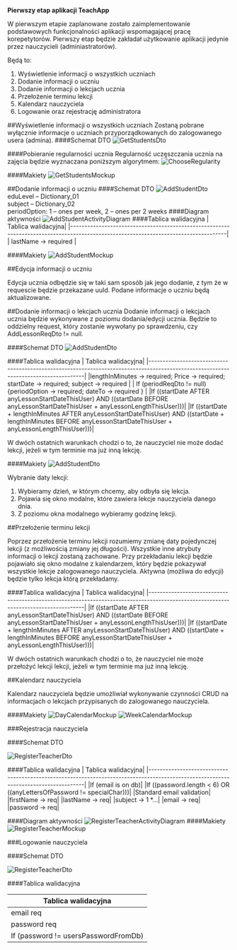**Pierwszy etap aplikacji TeachApp**

W pierwszym etapie zaplanowane zostało zaimplementowanie podstawowych funkcjonalności aplikacji wspomagającej pracę korepetytorów. Pierwszy etap będzie zakładał użytkowanie aplikacji jedynie przez nauczycieli (adminiastratorów).

Będą to:

1. Wyświetlenie informacji o wszystkich uczniach
2. Dodanie informacji o uczniu
3. Dodanie informacji o lekcjach ucznia
4. Przełożenie terminu lekcji
5. Kalendarz nauczyciela
6. Logowanie oraz rejestrację administratora

##Wyświetlenie informacji o wszystkich uczniach
Zostaną pobrane wyłącznie informacje o uczniach przyporządkowanych do zalogowanego usera (admina).
####Schemat DTO 
![GetStudentsDto](../img/domain-docs/getStudents/getStudentsResDto.PNG)

####Pobieranie regularności ucznia
Regularność uczęszczania ucznia na zajęcia będzie wyznaczana poniższym algorytmem:
![ChooseRegularity](../img/domain-docs/getStudents/chooseRegularity.PNG)

####Makiety
![GetStudentsMockup](../img/domain-docs/getStudents/getStudentsMockup.jpg)

##Dodanie informacji o uczniu
####Schemat DTO 
![AddStudentDto](../img/domain-docs/addStudent/AddStudentDto.png)
<br>
eduLevel – Dictionary_01
<br>
subject – Dictionary_02
<br>
periodOption: 1 – ones per week, 2 – ones per 2 weeks
####Diagram aktywności
![AddStudentActivityDiagram](../img/domain-docs/addStudent/AddStudentActivityDiagram.PNG)
####Tablica walidacyjna
| Tablica walidacyjna|
|-------------------------------------------------------------------------------------------------------------------------------------|
| lastName -> required    |

####Makiety
![AddStudentMockup](../img/domain-docs/addStudent/AddStudentMockup.PNG)

##Edycja informacji o uczniu

Edycja ucznia odbędzie się w taki sam sposób jak jego dodanie, z tym że w requescie będzie przekazane uuId. Podane informacje o uczniu będą aktualizowane.

##Dodanie informacji o lekcjach ucznia
Dodanie informacji o lekcjach ucznia będzie wykonywane z poziomu dodania/edycji ucznia. Będzie to oddzielny request, który zostanie wywołany po sprawdzeniu, czy AddLessonReqDto != null.

####Schemat DTO
![AddStudentDto](../img/domain-docs/addLesson/DodajLekcjeDto.png)

####Tablica walidacyjna
| Tablica walidacyjna|
|-------------------------------------------------------------------------------------------------------------------------------------|
|lengthInMinutes -> required;   Price -> required;   startDate -> required;   subject -> required |
| If (periodReqDto != null) {periodOption -> required;   dateTo -> required   } |
|If ((startDate AFTER anyLessonStartDateThisUser) AND ((startDate BEFORE anyLessonStartDateThisUser + anyLessonLengthThisUser)))|
|If ((startDate + lengthInMinutes AFTER anyLessonStartDateThisUser) AND ((startDate + lengthInMinutes BEFORE anyLessonStartDateThisUser + anyLessonLengthThisUser)))|

W dwóch ostatnich warunkach chodzi o to, że nauczyciel nie może dodać lekcji, jeżeli w tym terminie ma już inną lekcję.

####Makiety
![AddStudentDto](../img/domain-docs/addLesson/AddLessonMockup.PNG)


Wybranie daty lekcji:
1. Wybieramy dzień, w którym chcemy, aby odbyła się lekcja.
2. Pojawia się okno modalne, które zawiera lekcje nauczyciela danego dnia.
3. Z poziomu okna modalnego wybieramy godzinę lekcji.

##Przełożenie terminu lekcji

Poprzez przełożenie terminu lekcji rozumiemy zmianę daty pojedynczej lekcji (z możliwością zmiany jej długości). Wszystkie inne atrybuty informacji o lekcji zostaną zachowane. Przy przekładaniu lekcji będzie pojawiało się okno modalne z kalendarzem, który będzie pokazywał wszystkie lekcje zalogowanego nauczyciela. Aktywna (możliwa do edycji) będzie tylko lekcja którą przekładamy.

####Tablica walidacyjna
| Tablica walidacyjna|
|-------------------------------------------------------------------------------------------------------------------------------------|
|If ((startDate AFTER anyLessonStartDateThisUser) AND ((startDate BEFORE anyLessonStartDateThisUser + anyLessonLengthThisUser)))|
|If ((startDate + lengthInMinutes AFTER anyLessonStartDateThisUser) AND ((startDate + lengthInMinutes BEFORE anyLessonStartDateThisUser + anyLessonLengthThisUser)))|

W dwóch ostatnich warunkach chodzi o to, że nauczyciel nie może przełożyć lekcji lekcji, jeżeli w tym terminie ma już inną lekcję.

##Kalendarz nauczyciela

Kalendarz nauczyciela będzie umożliwiał wykonywanie czynności CRUD na informacjach o lekcjach przypisanych do zalogowanego nauczyciela.

####Makiety
![DayCalendarMockup](../img/domain-docs/calendar/calendarDayMockup.jpg)
![WeekCalendarMockup](../img/domain-docs/calendar/calendarWeekMockup.jpg)

###Rejestracja nauczyciela

####Schemat DTO

![RegisterTeacherDto](/img/domain-docs/registerTeacher/registerTeacherDto.PNG)

####Tablica walidacyjna
| Tablica walidacyjna|
|-------------------------------------------------------------------------------------------------------------------------------------|
|If (email is on db)|
|If ((password.length < 6) OR ((anyLettersOfPassword != specialChar)))|
|Standard email validation|
|firstName -> req|
|lastName -> req|
|subject -> 1 *...|
|email -> req|
|password -> req|

####Diagram aktywności
![RegisterTeacherActivityDiagram](/img/domain-docs/registerTeacher/registerTeacherActivityDiagramDto.PNG)
####Makiety
![RegisterTeacherMockup](/img/domain-docs/registerTeacher/registerTeacherMockup.png)

###Logowanie nauczyciela

####Schemat DTO

![RegisterTeacherDto](/img/domain-docs/loginTeacher/loginTeacherDto.PNG)

####Tablica walidacyjna

| Tablica walidacyjna|
|-------------------------------------------------------------------------------------------------------------------------------------|
|email req|
|password req|
|If (password != usersPasswordFromDb)